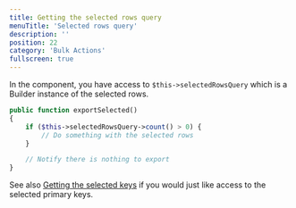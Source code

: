 ```yaml
---
title: Getting the selected rows query
menuTitle: 'Selected rows query'
description: ''
position: 22
category: 'Bulk Actions'
fullscreen: true
---
```


In the component, you have access to `$this->selectedRowsQuery` which is a Builder instance of the selected rows.

```php
public function exportSelected()
{
    if ($this->selectedRowsQuery->count() > 0) {
        // Do something with the selected rows
    }

    // Notify there is nothing to export
}
```

See also [Getting the selected keys](bulk-actions/Getting-the-selected-keys) if you would just like access to the selected primary keys.
